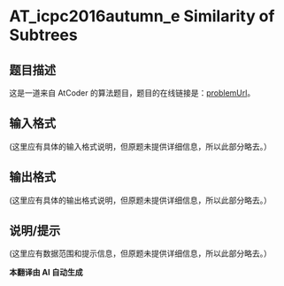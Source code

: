 # AT_icpc2016autumn_e Similarity of Subtrees

## 题目描述

这是一道来自 AtCoder 的算法题目，题目的在线链接是：[problemUrl](https://atcoder.jp/contests/jag2016autumn/tasks/icpc2016autumn_e)。

## 输入格式

(这里应有具体的输入格式说明，但原题未提供详细信息，所以此部分略去。）

## 输出格式

(这里应有具体的输出格式说明，但原题未提供详细信息，所以此部分略去。）

## 说明/提示

(这里应有数据范围和提示信息，但原题未提供详细信息，所以此部分略去。）

 **本翻译由 AI 自动生成**